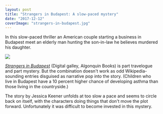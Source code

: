 ```yaml
---
layout: post
title: "Strangers in Budapest: A slow-paced mystery"
date: "2017-12-12"
coverImage: "strangers-in-budapest.jpg"
---
```


In this slow-paced thriller an American couple starting a business in Budapest meet an elderly man hunting the son-in-law he believes murdered his daughter.

![](images/Strangers-in-Budapest-A-Novel-by-Keener-Jessica-199x300.jpeg)

[_Strangers in Budapest_](http://amzn.to/2BcQovV) (Digital galley, Algonquin Books) is part travelogue and part mystery. But the combination doesn't work as odd Wikipedia-sounding entries disguised as narrative pop into the story. (Children who live in Budapest have a 10 percent higher chance of developing asthma than those living in the countryside.)

The story by Jessica Keener unfolds at too slow a pace and seems to circle back on itself, with the characters doing things that don't move the plot forward. Unfortunately it was difficult to become invested in this mystery.
